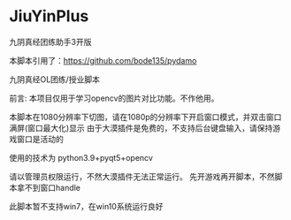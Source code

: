 # JiuYinPlus
九阴真经团练助手3开版

本脚本引用了：https://github.com/bode135/pydamo  

九阴真经OL团练/授业脚本

前言:
本项目仅用于学习opencv的图片对比功能。不作他用。

本脚本在1080分辨率下切图，请在1080p的分辨率下开启窗口模式，并双击窗口满屏(窗口最大化)显示 由于大漠插件是免费的，不支持后台键盘输入，请保持游戏窗口是活动的

使用的技术为 python3.9+pyqt5+opencv

请以管理员权限运行，不然大漠插件无法正常运行。
先开游戏再开脚本，不然脚本拿不到窗口handle

此脚本暂不支持win7，在win10系统运行良好
